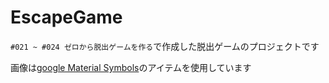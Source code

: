# EscapeGame
`#021 ~ #024 ゼロから脱出ゲームを作る`で作成した脱出ゲームのプロジェクトです

画像は[google Material Symbols](https://fonts.google.com/icons)のアイテムを使用しています
